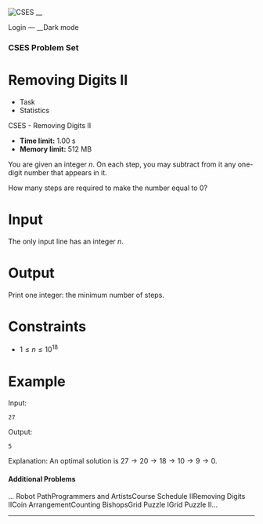 ![CSES](/logo.png?1) __

Login — __Dark mode

### CSES Problem Set

# Removing Digits II

  * Task
  * Statistics

CSES - Removing Digits II

  * **Time limit:** 1.00 s
  * **Memory limit:** 512 MB

You are given an integer $n$. On each step, you may subtract from it any one-
digit number that appears in it.

How many steps are required to make the number equal to $0$?

# Input

The only input line has an integer $n$.

# Output

Print one integer: the minimum number of steps.

# Constraints

  * $1 \le n \le 10^{18}$

# Example

Input:

``` 27 ```

Output:

``` 5 ```

Explanation: An optimal solution is $27 \rightarrow 20 \rightarrow 18
\rightarrow 10 \rightarrow 9 \rightarrow 0$.

#### Additional Problems

... Robot PathProgrammers and ArtistsCourse Schedule IIRemoving Digits IICoin
ArrangementCounting BishopsGrid Puzzle IGrid Puzzle II...

* * *

